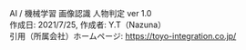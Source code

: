﻿AI / 機械学習 画像認識 人物判定 ver 1.0<br>
作成日: 2021/7/25, 作成者: Y.T（Nazuna）<br>
引用（所属会社）ホームページ: https://toyo-integration.co.jp/